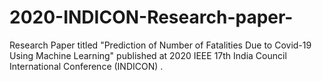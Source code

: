 # 2020-INDICON-Research-paper-
Research Paper titled "Prediction of Number of Fatalities Due to Covid-19 Using Machine Learning" published at 2020 IEEE 17th India Council International Conference (INDICON) .
